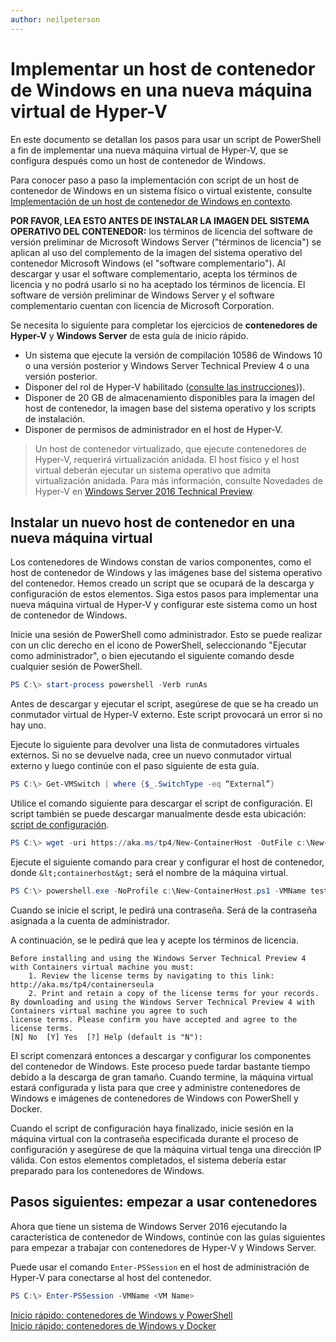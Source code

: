 ```yaml
---
author: neilpeterson
---
```


# Implementar un host de contenedor de Windows en una nueva máquina virtual de Hyper-V

En este documento se detallan los pasos para usar un script de PowerShell a fin de implementar una nueva máquina virtual de Hyper-V, que se configura después como un host de contenedor de Windows.

Para conocer paso a paso la implementación con script de un host de contenedor de Windows en un sistema físico o virtual existente, consulte [Implementación de un host de contenedor de Windows en contexto](./inplace_setup.md).

**POR FAVOR, LEA ESTO ANTES DE INSTALAR LA IMAGEN DEL SISTEMA OPERATIVO DEL CONTENEDOR:** los términos de licencia del software de versión preliminar de Microsoft Windows Server ("términos de licencia") se aplican al uso del complemento de la imagen del sistema operativo del contenedor Microsoft Windows (el "software complementario"). Al descargar y usar el software complementario, acepta los términos de licencia y no podrá usarlo si no ha aceptado los términos de licencia. El software de versión preliminar de Windows Server y el software complementario cuentan con licencia de Microsoft Corporation.

Se necesita lo siguiente para completar los ejercicios de **contenedores de Hyper-V** y **Windows Server** de esta guía de inicio rápido.

* Un sistema que ejecute la versión de compilación 10586 de Windows 10 o una versión posterior y Windows Server Technical Preview 4 o una versión posterior.
* Disponer del rol de Hyper-V habilitado ([consulte las instrucciones](https://msdn.microsoft.com/virtualization/hyperv_on_windows/quick_start/walkthrough_install#UsingPowerShell))).
* Disponer de 20 GB de almacenamiento disponibles para la imagen del host de contenedor, la imagen base del sistema operativo y los scripts de instalación.
* Disponer de permisos de administrador en el host de Hyper-V.

> Un host de contenedor virtualizado, que ejecute contenedores de Hyper-V, requerirá virtualización anidada. El host físico y el host virtual deberán ejecutar un sistema operativo que admita virtualización anidada. Para más información, consulte Novedades de Hyper-V en [Windows Server 2016 Technical Preview](https://technet.microsoft.com/library/dn765471.aspx#BKMK_nested).

## Instalar un nuevo host de contenedor en una nueva máquina virtual

Los contenedores de Windows constan de varios componentes, como el host de contenedor de Windows y las imágenes base del sistema operativo del contenedor. Hemos creado un script que se ocupará de la descarga y configuración de estos elementos. Siga estos pasos para implementar una nueva máquina virtual de Hyper-V y configurar este sistema como un host de contenedor de Windows.

Inicie una sesión de PowerShell como administrador. Esto se puede realizar con un clic derecho en el icono de PowerShell, seleccionando "Ejecutar como administrador", o bien ejecutando el siguiente comando desde cualquier sesión de PowerShell.

``` powershell
PS C:\> start-process powershell -Verb runAs
```

Antes de descargar y ejecutar el script, asegúrese de que se ha creado un conmutador virtual de Hyper-V externo. Este script provocará un error si no hay uno.

Ejecute lo siguiente para devolver una lista de conmutadores virtuales externos. Si no se devuelve nada, cree un nuevo conmutador virtual externo y luego continúe con el paso siguiente de esta guía.

```powershell
PS C:\> Get-VMSwitch | where {$_.SwitchType -eq “External”}
```

Utilice el comando siguiente para descargar el script de configuración. El script también se puede descargar manualmente desde esta ubicación: [script de configuración](https://aka.ms/tp4/New-ContainerHost).

``` PowerShell
PS C:\> wget -uri https://aka.ms/tp4/New-ContainerHost -OutFile c:\New-ContainerHost.ps1
```

Ejecute el siguiente comando para crear y configurar el host de contenedor, donde `&lt;containerhost&gt;` será el nombre de la máquina virtual.

``` powershell
PS C:\> powershell.exe -NoProfile c:\New-ContainerHost.ps1 -VMName testcont -WindowsImage ServerDatacenterCore -Hyperv
```

Cuando se inicie el script, le pedirá una contraseña. Será de la contraseña asignada a la cuenta de administrador.

A continuación, se le pedirá que lea y acepte los términos de licencia.

```
Before installing and using the Windows Server Technical Preview 4 with Containers virtual machine you must:
    1. Review the license terms by navigating to this link: http://aka.ms/tp4/containerseula
    2. Print and retain a copy of the license terms for your records.
By downloading and using the Windows Server Technical Preview 4 with Containers virtual machine you agree to such
license terms. Please confirm you have accepted and agree to the license terms.
[N] No  [Y] Yes  [?] Help (default is "N"):
```

El script comenzará entonces a descargar y configurar los componentes del contenedor de Windows. Este proceso puede tardar bastante tiempo debido a la descarga de gran tamaño. Cuando termine, la máquina virtual estará configurada y lista para que cree y administre contenedores de Windows e imágenes de contenedores de Windows con PowerShell y Docker.

Cuando el script de configuración haya finalizado, inicie sesión en la máquina virtual con la contraseña especificada durante el proceso de configuración y asegúrese de que la máquina virtual tenga una dirección IP válida. Con estos elementos completados, el sistema debería estar preparado para los contenedores de Windows.

## Pasos siguientes: empezar a usar contenedores

Ahora que tiene un sistema de Windows Server 2016 ejecutando la característica de contenedor de Windows, continúe con las guías siguientes para empezar a trabajar con contenedores de Hyper-V y Windows Server.

Puede usar el comando `Enter-PSSession` en el host de administración de Hyper-V para conectarse al host del contenedor.

```powershell
PS C:\> Enter-PSSession -VMName <VM Name>
```

[Inicio rápido: contenedores de Windows y PowerShell](./manage_powershell.md)  
[Inicio rápido: contenedores de Windows y Docker](./manage_docker.md)






<!--HONumber=Mar16_HO3-->


